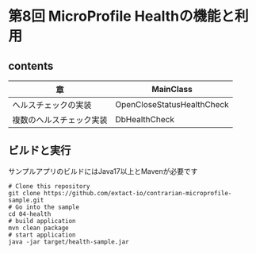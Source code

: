 # 第8回 MicroProfile Healthの機能と利用

## contents 
|章|MainClass|
| ---------- | --- |
| ヘルスチェックの実装 |OpenCloseStatusHealthCheck |
| 複数のヘルスチェック実装 |DbHealthCheck |


## ビルドと実行
サンプルアプリのビルドにはJava17以上とMavenが必要です

```shell
# Clone this repository
git clone https://github.com/extact-io/contrarian-microprofile-sample.git
# Go into the sample
cd 04-health
# build application
mvn clean package
# start application
java -jar target/health-sample.jar
```

